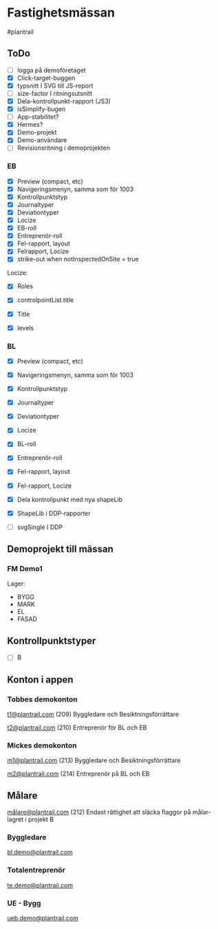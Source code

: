 # Fastighetsmässan

#plantrail


## ToDo
- [ ] logga på demoföretaget
- [x] Click-target-buggen
- [x] typsnitt I SVG till JS-report
- [ ] size-factor I ritningsutsnitt
- [x] Dela-kontrollpunkt-rapport (JS3)
- [x] isSimplify-bugen
- [ ] App-stabilitet?
- [x] Hermes?
- [x] Demo-projekt
- [x] Demo-användare
- [ ] Revisionsritning i demoprojekten

### EB
- [x] Preview (compact, etc)
- [x] Navigeringsmenyn, samma som för 1003
- [x] Kontrollpunktstyp
- [x] Journaltyper
- [x] Deviationtyper
- [x] Locize
- [x] EB-roll
- [x] Entreprenör-roll
- [x] Fel-rapport, layout
- [x] Felrapport, Locize
- [x] strike-out when notInspectedOnSite = true

Locize:
- [x] Roles
- [x] controlpointList.title
- [x] Title
- [x] levels




### BL
- [x] Preview (compact, etc)
- [x] Navigeringsmenyn, samma som för 1003
- [x] Kontrollpunktstyp
- [x] Journaltyper
- [x] Deviationtyper
- [x] Locize
- [x] BL-roll
- [x] Entreprenör-roll
- [x] Fel-rapport, layout
- [x] Fel-rapport, Locize

- [x] Dela kontrollpunkt med nya shapeLib
- [x] ShapeLib i DDP-rapporter
- [ ] svgSingle I DDP





## Demoprojekt till mässan
### FM Demo1
Lager:
* BYGG
* MARK
* EL
* FASAD


## Kontrollpunktstyper
- [ ] B


## Konton i appen

### Tobbes demokonton
t1@plantrail.com (209)
Byggledare och Besiktningsförrättare

t2@plantrail.com (210)
Entreprenör för BL och EB

### Mickes demokonton
m1@plantrail.com (213)
Byggledare och Besiktningsförrättare

m2@plantrail.com (214)
Entreprenör på BL och EB

## Målare
målare@plantrail.com (212)
Endast rättighet att släcka flaggor på målar-lagret i projekt B


### Byggledare
bl.demo@plantrail.com

### Totalentreprenör
te.demo@plantrail.com

### UE - Bygg
ueb.demo@plantrail.com